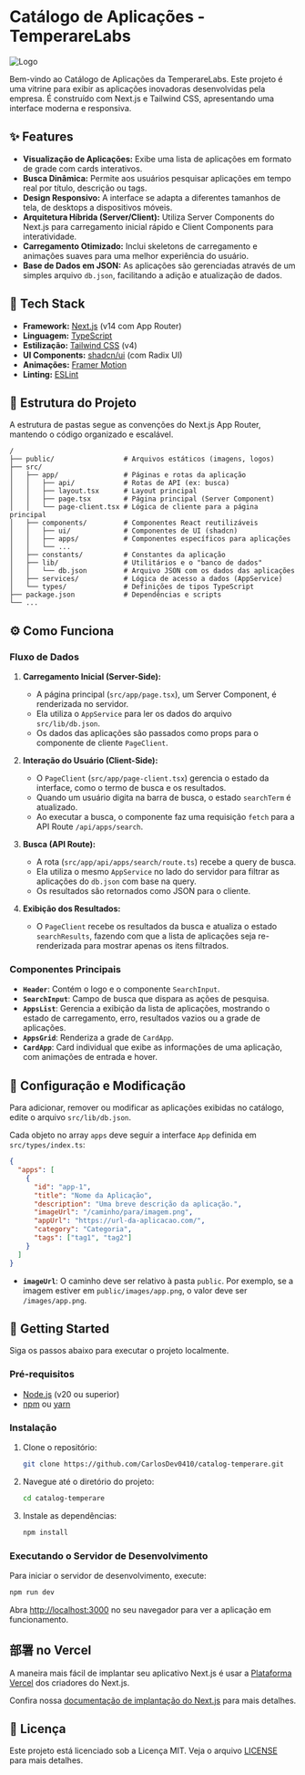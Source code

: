 # Catálogo de Aplicações - TemperareLabs

![Logo](https://github.com/CarlosDev0410/catalog-temperare/assets/102400661/4211132b-13f3-441a-8849-9999b825a03c)

Bem-vindo ao Catálogo de Aplicações da TemperareLabs. Este projeto é uma vitrine para exibir as aplicações inovadoras desenvolvidas pela empresa. É construído com Next.js e Tailwind CSS, apresentando uma interface moderna e responsiva.

## ✨ Features

- **Visualização de Aplicações:** Exibe uma lista de aplicações em formato de grade com cards interativos.
- **Busca Dinâmica:** Permite aos usuários pesquisar aplicações em tempo real por título, descrição ou tags.
- **Design Responsivo:** A interface se adapta a diferentes tamanhos de tela, de desktops a dispositivos móveis.
- **Arquitetura Híbrida (Server/Client):** Utiliza Server Components do Next.js para carregamento inicial rápido e Client Components para interatividade.
- **Carregamento Otimizado:** Inclui skeletons de carregamento e animações suaves para uma melhor experiência do usuário.
- **Base de Dados em JSON:** As aplicações são gerenciadas através de um simples arquivo `db.json`, facilitando a adição e atualização de dados.

## 🚀 Tech Stack

- **Framework:** [Next.js](https://nextjs.org/) (v14 com App Router)
- **Linguagem:** [TypeScript](https://www.typescriptlang.org/)
- **Estilização:** [Tailwind CSS](https://tailwindcss.com/) (v4)
- **UI Components:** [shadcn/ui](https://ui.shadcn.com/) (com Radix UI)
- **Animações:** [Framer Motion](https://www.framer.com/motion/)
- **Linting:** [ESLint](https://eslint.org/)

## 📂 Estrutura do Projeto

A estrutura de pastas segue as convenções do Next.js App Router, mantendo o código organizado e escalável.

```
/
├── public/                 # Arquivos estáticos (imagens, logos)
├── src/
│   ├── app/                # Páginas e rotas da aplicação
│   │   ├── api/            # Rotas de API (ex: busca)
│   │   ├── layout.tsx      # Layout principal
│   │   ├── page.tsx        # Página principal (Server Component)
│   │   └── page-client.tsx # Lógica de cliente para a página principal
│   ├── components/         # Componentes React reutilizáveis
│   │   ├── ui/             # Componentes de UI (shadcn)
│   │   ├── apps/           # Componentes específicos para aplicações
│   │   └── ...
│   ├── constants/          # Constantes da aplicação
│   ├── lib/                # Utilitários e o "banco de dados"
│   │   └── db.json         # Arquivo JSON com os dados das aplicações
│   ├── services/           # Lógica de acesso a dados (AppService)
│   └── types/              # Definições de tipos TypeScript
├── package.json            # Dependências e scripts
└── ...
```

## ⚙️ Como Funciona

### Fluxo de Dados

1.  **Carregamento Inicial (Server-Side):**
    - A página principal (`src/app/page.tsx`), um Server Component, é renderizada no servidor.
    - Ela utiliza o `AppService` para ler os dados do arquivo `src/lib/db.json`.
    - Os dados das aplicações são passados como props para o componente de cliente `PageClient`.

2.  **Interação do Usuário (Client-Side):**
    - O `PageClient` (`src/app/page-client.tsx`) gerencia o estado da interface, como o termo de busca e os resultados.
    - Quando um usuário digita na barra de busca, o estado `searchTerm` é atualizado.
    - Ao executar a busca, o componente faz uma requisição `fetch` para a API Route `/api/apps/search`.

3.  **Busca (API Route):**
    - A rota (`src/app/api/apps/search/route.ts`) recebe a query de busca.
    - Ela utiliza o mesmo `AppService` no lado do servidor para filtrar as aplicações do `db.json` com base na query.
    - Os resultados são retornados como JSON para o cliente.

4.  **Exibição dos Resultados:**
    - O `PageClient` recebe os resultados da busca e atualiza o estado `searchResults`, fazendo com que a lista de aplicações seja re-renderizada para mostrar apenas os itens filtrados.

### Componentes Principais

- **`Header`**: Contém o logo e o componente `SearchInput`.
- **`SearchInput`**: Campo de busca que dispara as ações de pesquisa.
- **`AppsList`**: Gerencia a exibição da lista de aplicações, mostrando o estado de carregamento, erro, resultados vazios ou a grade de aplicações.
- **`AppsGrid`**: Renderiza a grade de `CardApp`.
- **`CardApp`**: Card individual que exibe as informações de uma aplicação, com animações de entrada e hover.

## 🔧 Configuração e Modificação

Para adicionar, remover ou modificar as aplicações exibidas no catálogo, edite o arquivo `src/lib/db.json`.

Cada objeto no array `apps` deve seguir a interface `App` definida em `src/types/index.ts`:

```json
{
  "apps": [
    {
      "id": "app-1",
      "title": "Nome da Aplicação",
      "description": "Uma breve descrição da aplicação.",
      "imageUrl": "/caminho/para/imagem.png",
      "appUrl": "https://url-da-aplicacao.com/",
      "category": "Categoria",
      "tags": ["tag1", "tag2"]
    }
  ]
}
```

- **`imageUrl`**: O caminho deve ser relativo à pasta `public`. Por exemplo, se a imagem estiver em `public/images/app.png`, o valor deve ser `/images/app.png`.

## 🚀 Getting Started

Siga os passos abaixo para executar o projeto localmente.

### Pré-requisitos

- [Node.js](https://nodejs.org/) (v20 ou superior)
- [npm](https://www.npmjs.com/) ou [yarn](https://yarnpkg.com/)

### Instalação

1.  Clone o repositório:
    ```bash
    git clone https://github.com/CarlosDev0410/catalog-temperare.git
    ```

2.  Navegue até o diretório do projeto:
    ```bash
    cd catalog-temperare
    ```

3.  Instale as dependências:
    ```bash
    npm install
    ```

### Executando o Servidor de Desenvolvimento

Para iniciar o servidor de desenvolvimento, execute:

```bash
npm run dev
```

Abra [http://localhost:3000](http://localhost:3000) no seu navegador para ver a aplicação em funcionamento.

## 部署 no Vercel

A maneira mais fácil de implantar seu aplicativo Next.js é usar a [Plataforma Vercel](https://vercel.com/new?utm_medium=default-template&filter=next.js&utm_source=create-next-app&utm_campaign=create-next-app-readme) dos criadores do Next.js.

Confira nossa [documentação de implantação do Next.js](https://nextjs.org/docs/app/building-your-application/deploying) para mais detalhes.

## 📄 Licença

Este projeto está licenciado sob a Licença MIT. Veja o arquivo [LICENSE](LICENSE) para mais detalhes.